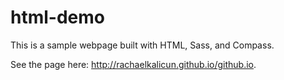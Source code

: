 html-demo
=========

This is a sample webpage built with HTML, Sass, and Compass. 

See the page here: http://rachaelkalicun.github.io/github.io.
